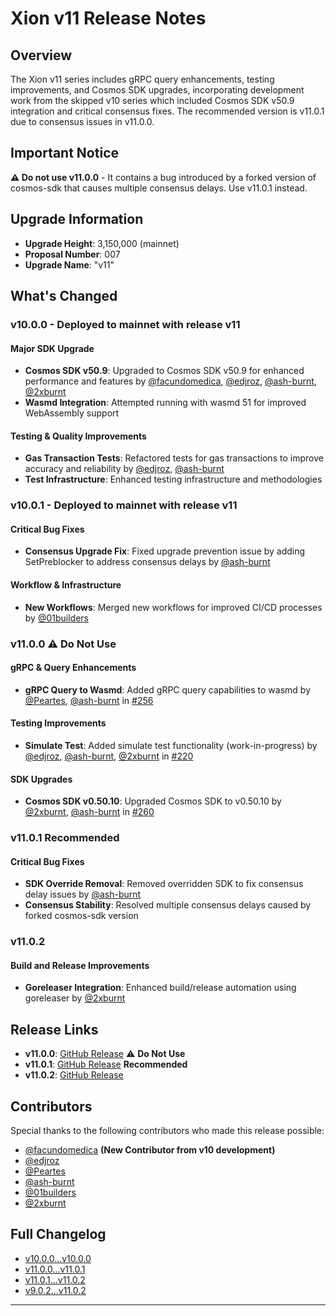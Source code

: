 # Xion v11 Release Notes

## Overview

The Xion v11 series includes gRPC query enhancements, testing improvements, and Cosmos SDK upgrades, incorporating development work from the skipped v10 series which included Cosmos SDK v50.9 integration and critical consensus fixes. The recommended version is v11.0.1 due to consensus issues in v11.0.0.

## Important Notice

**⚠️ Do not use v11.0.0** - It contains a bug introduced by a forked version of cosmos-sdk that causes multiple consensus delays. Use v11.0.1 instead.

## Upgrade Information

- **Upgrade Height**: 3,150,000 (mainnet)
- **Proposal Number**: 007
- **Upgrade Name**: "v11"

## What's Changed

### v10.0.0 - Deployed to mainnet with release v11

#### Major SDK Upgrade

- **Cosmos SDK v50.9**: Upgraded to Cosmos SDK v50.9 for enhanced performance and features by [@facundomedica](https://github.com/facundomedica), [@edjroz](https://github.com/edjroz), [@ash-burnt](https://github.com/ash-burnt), [@2xburnt](https://github.com/2xburnt)
- **Wasmd Integration**: Attempted running with wasmd 51 for improved WebAssembly support

#### Testing & Quality Improvements

- **Gas Transaction Tests**: Refactored tests for gas transactions to improve accuracy and reliability by [@edjroz](https://github.com/edjroz), [@ash-burnt](https://github.com/ash-burnt)
- **Test Infrastructure**: Enhanced testing infrastructure and methodologies

### v10.0.1 - Deployed to mainnet with release v11

#### Critical Bug Fixes

- **Consensus Upgrade Fix**: Fixed upgrade prevention issue by adding SetPreblocker to address consensus delays by [@ash-burnt](https://github.com/ash-burnt)

#### Workflow & Infrastructure

- **New Workflows**: Merged new workflows for improved CI/CD processes by [@01builders](https://github.com/01builders)

### v11.0.0 ⚠️ Do Not Use

#### gRPC & Query Enhancements

- **gRPC Query to Wasmd**: Added gRPC query capabilities to wasmd by [@Peartes](https://github.com/Peartes), [@ash-burnt](https://github.com/ash-burnt) in [#256](https://github.com/burnt-labs/xion/pull/256)

#### Testing Improvements

- **Simulate Test**: Added simulate test functionality (work-in-progress) by [@edjroz](https://github.com/edjroz), [@ash-burnt](https://github.com/ash-burnt), [@2xburnt](https://github.com/2xburnt) in [#220](https://github.com/burnt-labs/xion/pull/220)

#### SDK Upgrades

- **Cosmos SDK v0.50.10**: Upgraded Cosmos SDK to v0.50.10 by [@2xburnt](https://github.com/2xburnt), [@ash-burnt](https://github.com/ash-burnt) in [#260](https://github.com/burnt-labs/xion/pull/260)

### v11.0.1 Recommended

#### Critical Bug Fixes

- **SDK Override Removal**: Removed overridden SDK to fix consensus delay issues by [@ash-burnt](https://github.com/ash-burnt)
- **Consensus Stability**: Resolved multiple consensus delays caused by forked cosmos-sdk version

### v11.0.2

#### Build and Release Improvements

- **Goreleaser Integration**: Enhanced build/release automation using goreleaser by [@2xburnt](https://github.com/2xburnt)

## Release Links

- **v11.0.0**: [GitHub Release](https://github.com/burnt-labs/xion/releases/tag/v11.0.0) ⚠️ **Do Not Use**
- **v11.0.1**: [GitHub Release](https://github.com/burnt-labs/xion/releases/tag/v11.0.1) **Recommended**
- **v11.0.2**: [GitHub Release](https://github.com/burnt-labs/xion/releases/tag/v11.0.2)

## Contributors

Special thanks to the following contributors who made this release possible:

- [@facundomedica](https://github.com/facundomedica) **(New Contributor from v10 development)**
- [@edjroz](https://github.com/edjroz)
- [@Peartes](https://github.com/Peartes)
- [@ash-burnt](https://github.com/ash-burnt)
- [@01builders](https://github.com/01builders)
- [@2xburnt](https://github.com/2xburnt)

## Full Changelog

- [v10.0.0...v10.0.0](https://github.com/burnt-labs/xion/compare/v9.0.2...v10.0.0)
- [v11.0.0...v11.0.1](https://github.com/burnt-labs/xion/compare/v11.0.0...v11.0.1)
- [v11.0.1...v11.0.2](https://github.com/burnt-labs/xion/compare/v11.0.1...v11.0.2)
- [v9.0.2...v11.0.2](https://github.com/burnt-labs/xion/compare/v9.0.2...v11.0.2)

---
